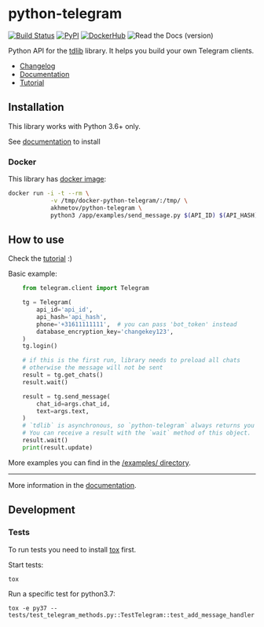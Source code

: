 # python-telegram

[![Build Status](https://travis-ci.org/alexander-akhmetov/python-telegram.svg?branch=master)](https://travis-ci.org/alexander-akhmetov/python-telegram)
[![PyPI](https://img.shields.io/pypi/v/python-telegram.svg)](https://pypi.python.org/pypi/python-telegram)
[![DockerHub](https://img.shields.io/docker/automated/akhmetov/python-telegram.svg)](https://hub.docker.com/r/akhmetov/python-telegram/)
![Read the Docs (version)](https://img.shields.io/readthedocs/pip/stable.svg)

Python API for the [tdlib](https://github.com/tdlib/td) library.
It helps you build your own Telegram clients.

* [Changelog](docs/source/changelog.rst)
* [Documentation](http://python-telegram.readthedocs.io)
* [Tutorial](http://python-telegram.readthedocs.io/en/latest/tutorial.html)

## Installation

This library works with Python 3.6+ only.

See [documentation](http://python-telegram.readthedocs.io/en/latest/#installation) to install

### Docker

This library has [docker image](https://hub.docker.com/r/akhmetov/python-telegram/):

```sh
docker run -i -t --rm \
            -v /tmp/docker-python-telegram/:/tmp/ \
            akhmetov/python-telegram \
            python3 /app/examples/send_message.py $(API_ID) $(API_HASH) $(PHONE) $(CHAT_ID) $(TEXT)
```

## How to use

Check the [tutorial](http://python-telegram.readthedocs.io/en/latest/tutorial.html) :)

Basic example:

```python
    from telegram.client import Telegram

    tg = Telegram(
        api_id='api_id',
        api_hash='api_hash',
        phone='+31611111111',  # you can pass 'bot_token' instead
        database_encryption_key='changekey123',
    )
    tg.login()

    # if this is the first run, library needs to preload all chats
    # otherwise the message will not be sent
    result = tg.get_chats()
    result.wait()

    result = tg.send_message(
        chat_id=args.chat_id,
        text=args.text,
    )
    # `tdlib` is asynchronous, so `python-telegram` always returns you an `AsyncResult` object.
    # You can receive a result with the `wait` method of this object.
    result.wait()
    print(result.update)
```

More examples you can find in the [/examples/ directory](/examples/).

----

More information in the [documentation](http://python-telegram.readthedocs.io).

## Development

### Tests

To run tests you need to install [tox](https://tox.readthedocs.io/en/latest/) first.

Start tests:

```shell
tox
```

Run a specific test for python3.7:

```shell
tox -e py37 -- tests/test_telegram_methods.py::TestTelegram::test_add_message_handler
```
